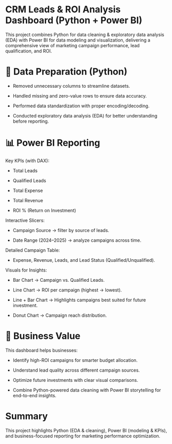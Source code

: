 # CRM Leads & ROI Analysis Dashboard (Python + Power BI)
This project combines Python for data cleaning & exploratory data analysis (EDA) with Power BI for data modeling and visualization, delivering a comprehensive view of marketing campaign performance, lead qualification, and ROI.

# 🔧 Data Preparation (Python)

- Removed unnecessary columns to streamline datasets.

- Handled missing and zero-value rows to ensure data accuracy.

- Performed data standardization with proper encoding/decoding.

- Conducted exploratory data analysis (EDA) for better understanding before reporting.

# 📊 Power BI Reporting

Key KPIs (with DAX):

- Total Leads

- Qualified Leads

- Total Expense

- Total Revenue

- ROI % (Return on Investment)

Interactive Slicers:

- Campaign Source → filter by source of leads.

- Date Range (2024–2025) → analyze campaigns across time.

Detailed Campaign Table:

- Expense, Revenue, Leads, and Lead Status (Qualified/Unqualified).

Visuals for Insights:

- Bar Chart → Campaign vs. Qualified Leads.

- Line Chart → ROI per campaign (highest → lowest).

- Line + Bar Chart → Highlights campaigns best suited for future investment.

- Donut Chart → Campaign reach distribution.

# 🎯 Business Value

This dashboard helps businesses:

- Identify high-ROI campaigns for smarter budget allocation.

- Understand lead quality across different campaign sources.

- Optimize future investments with clear visual comparisons.

- Combine Python-powered data cleaning with Power BI storytelling for end-to-end insights.

# Summary

This project highlights Python (EDA & cleaning), Power BI (modeling & KPIs), and business-focused reporting for marketing performance optimization.
